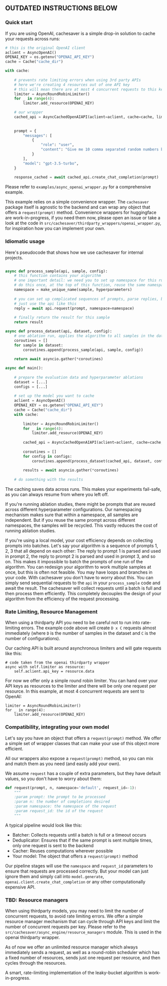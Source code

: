 
## OUTDATED INSTRUCTIONS BELOW

### Quick start

If you are using OpenAI, cachesaver is a simple drop-in solution to cache your requests across runs:
```python
# this is the original OpenAI client
aclient = AsyncOpenAI()
OPENAI_KEY = os.getenv("OPENAI_API_KEY")
cache = Cache("cache_dir")

with cache:
    
    # prevents rate limiting errors when using 3rd party APIs
    # here we're creating 4 resources out of one API key
    # this will mean there are at most 4 concurrent requests to this key
    limiter = AsyncRoundRobinLimiter()
    for _ in range(4):
        limiter.add_resource(OPENAI_KEY)

    # our wrapper
    cached_api = AsyncCachedOpenAIAPI(aclient=aclient, cache=cache, limiter=limiter)
    
    
    prompt = {
        "messages": [
            {
                "role": "user",
                "content": "Give me 10 comma separated random numbers between 0 and 100."
            }
        ],
        "model": "gpt-3.5-turbo",
    }
    
    response_cached = await cached_api.create_chat_completion(prompt)
```

Please refer to `examples/async_openai_wrapper.py` for a comprehensive example.

This example relies on a simple convenience wrapper. The `cachesaver` package itself is agnostic to the backend and can wrap any object that offers a `request(prompt)` method. Convenience wrappers for huggingface are work-in-progress, if you need them now, please open an issue or take a look at the code in `src/cachesaver/thirdparty_wrappers/openai_wrapper.py`, for inspiration how you can implement your own.

### Idiomatic usage

Here's pseudocode that shows how we use cachesaver for internal projects. 
```python

async def process_sample(api, sample, config):
    # this function contains your algorithm
    # one important detail: we need you to set up namespace for this run of the algorithm
    # do this once, at the top of this function, reuse the same namespace in all requests
    namespace = make_unique_name(sample, hyperparameters)
    
    # you can set up complicated sequences of prompts, parse replies, branch, loop, etc
    # just use the api like this
    reply = await api.request(prompt, namespace=namespace)
    
    # finally return the result for this sample
    return result

async def process_dataset(api, dataset, config):
    # one ablation run, applies the algorithm to all samples in the dataset, for one specific config
    coroutines = []
    for sample in dataset:
        coroutines.append(process_sample(api, sample, config))
    
    return await asyncio.gather(*coroutines)

async def main():
    
    # prepare the evaluation data and hyperparameter ablations
    dataset = [...]
    configs = [...]
    
    # set up the model you want to cache
    aclient = AsyncOpenAI()
    OPENAI_KEY = os.getenv("OPENAI_API_KEY")
    cache = Cache("cache_dir")
    with cache:
        
        limiter = AsyncRoundRobinLimiter()
        for _ in range(4):
            limiter.add_resource(OPENAI_KEY)
    
        cached_api = AsyncCachedOpenAIAPI(aclient=aclient, cache=cache, limiter=limiter)
        
        coroutines = []
        for config in configs:
            coroutines.append(process_dataset(cached_api, dataset, config))
        
        results = await asyncio.gather(*coroutines)
    
    # do something with the results

```

The caching saves data across runs. This makes your experiments fail-safe, as you can always resume from where you left off.

If you're running ablation studies, there might be prompts that are reused across different hyperparameter configurations. Our namespacing mechanism makes sure that within a namespace, all samples are independent. But if you reuse the same prompt across different namespaces, the samples will be recycled. This vastly reduces the cost of running ablation studies.

If you're using a local model, your cost efficiency depends on collecting prompts into batches. Let's say your algorithm is a sequence of prompts 1, 2, 3 that all depend on each other: The reply to prompt 1 is parsed and used in prompt 2, the reply to prompt 2 is parsed and used in prompt 3, and so on.
This makes it impossible to batch the prompts of one run of the algorithm. You can redesign your algorithm to work multiple samples at once, but this is often not feasible. You may have loops and branches in your code.
With cachesaver you don't have to worry about this. You can simply send sequential requests to the `api` in your `process_sample` code and await the result. The cachesaver will collect requests until a batch is full and then process them efficiently. This completely decouples the design of your algorithm from the efficiency of the request processing.

### Rate Limiting, Resource Management

When using a thirdparty API you need to be careful not to run into rate-limiting errors. The example code above will create `D x C` requests almost immediately (where `D` is the number of samples in the dataset and `C` is the number of configurations).

Our caching API is built around asynchronous limiters and will gate requests like this:
```
# code taken from the openai thirdparty wrapper
async with self.limiter as resource:
    self.aclient.api_key = resource.data
```

For now we offer only a simple round robin limiter. You can hand over your API keys as resources to the limiter and there will be only one request per resource.
In this example, at most 4 concurrent requests are sent to OpenAI:
```
limiter = AsyncRoundRobinLimiter()
for _ in range(4):
    limiter.add_resource(OPENAI_KEY)

```

### Compatibility, integrating your own model

Let's say you have an object that offers a `request(prompt)` method. We offer a simple set of wrapper classes that can
make your use of this object more efficient.

All our wrappers also expose a `request(prompt)` method, so you can mix and match them as you need (and easily add your
own).

We assume `request` has a couple of extra parameters, but they have default values, so you don't have to worry about
them:

```python
def request(prompt, n, namespace='default', request_id=-1):
    """
    :param prompt: the prompt to be processed
    :param n: the number of completions desired
    :param namespace: the namespace of the request
    :param request_id: the id of the request
    """
```

A typical pipeline would look like this:
 - Batcher: Collects requests until a batch is full or a timeout occurs
 - Deduplicator: Ensures that if the same prompt is sent multiple times, only one request is sent to the backend
 - Cacher: Reuses computations wherever possible
 - Your model: The object that offers a `request(prompt)` method

Our pipeline stages will use the `namespace` and `request_id` parameters to ensure that requests are processed correctly. But your model can just ignore them and simply call into `model.generate`, `openai.client.create_chat_completion` or any other computationally expensive API.

### TBD: Resource managers
When using thirdparty models, you may need to limit the number of concurrent requests, to avoid rate limiting errors. We offer a simple resource manager mechanism that can cycle through API keys and limit the number of concurrent requests per key. Please refer to the `src/cachesaver/async_engine/resource_managers` module. This is used in the openai thirdparty wrapper.

As of now we offer an unlimited resource manager which always immediately sends a request, as well as a round-robin scheduler which has a fixed number of resources, sends just one request per resource, and then cycles through the resources.

A smart, rate-limiting implementation of the leaky-bucket algorithm is work-in-progress.
